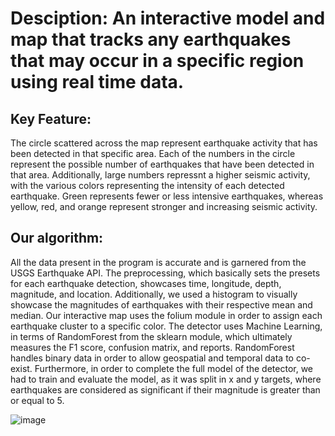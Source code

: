 # Desciption: An interactive model and map that tracks any earthquakes that may occur in a specific region using real time data.

## Key Feature:
The circle scattered across the map represent earthquake activity that has been detected in that specific area. Each of the numbers in the circle represent the possible number of earthquakes that have been detected in that area. Additionally, large numbers repressnt a higher seismic activity, with the various colors representing the intensity of each detected earthquake. Green represents fewer or less intensive earthquakes, whereas yellow, red, and orange represent stronger and increasing seismic activity.

## Our algorithm:
All the data present in the program is accurate and is garnered from the USGS Earthquake API. The preprocessing, which basically sets the presets for each earthquake detection, showcases time, longitude, depth, magnitude, and location. Additionally, we used a histogram to visually showcase the magnitudes of earthquakes with their respective mean and median. Our interactive map uses the folium module in order to assign each earthquake cluster to a specific color. 
The detector uses Machine Learning, in terms of RandomForest from the sklearn module, which ultimately measures the F1 score, confusion matrix, and reports. RandomForest handles binary data in order to allow geospatial and temporal data to co-exist. Furthermore, in order to complete the full model of the detector, we had to train and evaluate the model, as it was split in x and y targets, where earthquakes are considered as significant if their magnitude is greater than or equal to 5.

![image](https://github.com/user-attachments/assets/7dbaf844-1a82-4622-9e0d-b14bfeb85bc5)


